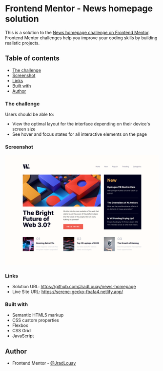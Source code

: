 # Frontend Mentor - News homepage solution

This is a solution to the [News homepage challenge on Frontend Mentor](https://www.frontendmentor.io/challenges/news-homepage-H6SWTa1MFl). Frontend Mentor challenges help you improve your coding skills by building realistic projects.

## Table of contents

- [The challenge](#the-challenge)
- [Screenshot](#screenshot)
- [Links](#links)
- [Built with](#built-with)
- [Author](#author)

### The challenge

Users should be able to:

- View the optimal layout for the interface depending on their device's screen size
- See hover and focus states for all interactive elements on the page

### Screenshot

![./screenshot.png](./screenshot.png)

### Links

- Solution URL: https://github.com/JradLouay/news-homepage
- Live Site URL: https://serene-gecko-fbafa4.netlify.app/

### Built with

- Semantic HTML5 markup
- CSS custom properties
- Flexbox
- CSS Grid
- JavaScript

## Author

- Frontend Mentor - [@JradLouay](https://www.frontendmentor.io/profile/JradLouay)
